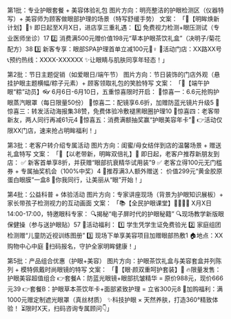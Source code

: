 第1批：专业护眼套餐 + 美容体验礼包
图片方向：明亮整洁的护眼检测区（仪器特写）+ 美容师为顾客做眼部护理的场景（特写舒缓手势）
文案：
「👀【明眸焕新计划】👩⚕️
即日起至X月X日，进店享三重礼遇：
1️⃣ 免费视力检测+眼压测试（专业医师坐诊）17
2️⃣ 消费满500元赠价值198元“草本护眼茶饮礼盒”（决明子/菊花配方）38
3️⃣ 新客专享：眼部SPA护理首单立减100元💆♀️
📍活动门店：XX路XX号
📞预约热线：XXXX-XXXXXX
✨让眼睛与肌肤同享年轻态！」

第2批：节日主题促销（如爱眼日/端午节）
图片方向：节日装饰的门店外观（悬挂护眼主题横幅/粽子元素）+ 顾客领取礼包的笑脸特写
文案：
「🌿【端午护眼“粽”动员】👓
6月6日-6月10日，五重惊喜限时开启：
🎁惊喜一：6.6元抢购护眼蒸汽眼罩（每日限量50份）
🎁惊喜二：配镜享6.6折，加赠防蓝光镜片升级5
🎁惊喜三：转发活动海报集38赞，免费体验冷敷褪黑眼圈护理10
🎁惊喜四：老客带新友，两人同行再减61元4
🎁惊喜五：消费满额抽奖赢“护眼美容年卡”💫
👉活动仅限XX门店，速来抢占明眸福利！」

第3批：老客户转介绍专属活动
图片方向：闺蜜/母女结伴到店的温馨场景 + 赠送礼盒特写
文案：
「👭【以老带新，明眸双倍礼】🎀
即日起，老客户推荐新朋友到店：
✅ 新客首单享8折，并获赠“眼部抗衰精华试用装”9
✅ 老客立得100元无门槛券 + 专属抽奖机会（100%中奖）4
🌟推荐满3人额外赠送：
价值299元“黄金胶原蛋白眼膜”一盒8
💌你我同行，让美丽从“眼”开始！」

第4批：公益科普 + 体验活动
图片方向：专家讲座现场（背景为护眼知识展板）+ 家长带孩子检测视力的互动画面
文案：
「📚【全民护眼课堂】👨👩👧👦
X月X日 14:00-17:00，特邀眼科专家：
🔍揭秘“电子屏时代的护眼秘籍”
🔍现场教学新版眼保健操（参与送护眼贴）57
🎯活动福利：
1️⃣ 学生凭学生证免费验光
2️⃣ 家庭组团检测赠“儿童防近视训练图册”
3️⃣ 现场下单享美容项目加赠眼部热敷1
🏠地点：XX购物中心中庭
📲扫码报名，守护全家明眸健康！」

第5批：产品组合优惠（护眼+美容）
图片方向：护眼茶饮礼盒与美容套盒并列陈列 + 模特佩戴时尚眼镜的特写
文案：
「💐【眼·颜双重呵护套装】🌿
🔥限量发售：护眼美容超值组合
👉套餐A：防蓝光眼镜+眼部抗皱精华 = 原价988元，现价666元39
👉套餐B：护眼草本茶饮年卡+面部紧致护理 = 立省300元8
🎁加购福利：满1000元赠定制遮光眼罩（真丝材质）
✨科技护眼 × 天然养肤，打造360°精致体验！
⏳限时X天，扫码咨询专属顾问👇」

